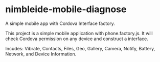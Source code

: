# nimbleide-mobile-diagnose
A simple mobile app with Cordova Interface factory.

This project is a simple mobile application with phone.factory.js. It will check Cordova permission on any device and construct a interface.

Incudes: Vibrate, Contacts, Files, Geo, Gallery, Camera, Notify, Battery, Network, and Device Information.
